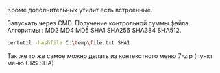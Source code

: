 
Кроме дополнительных утилит есть встроенные. 


Запускать через CMD. Получение контрольной суммы файла. 
Алгоритмы : MD2 MD4 MD5 SHA1 SHA256 SHA384 SHA512.

```bash
certutil -hashfile C:\temp\file.txt SHA1
```

Так же то же самое можно делать из контекстного меню 7-zip (пункт меню CRS SHA)
